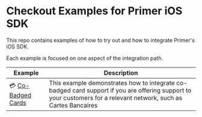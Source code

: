 # Checkout Examples for Primer iOS SDK

This repo contains examples of how to try out and how to integrate Primer's iOS SDK.

Each example is focused on one aspect of the integration path. 

| Example | Description |
| ------- | ----------- |
| 💳 [Co-Badged Cards](/Co-Badged%20Cards) | This example demonstrates how to integrate co-badged card support if you are offering support to your customers for a relevant network, such as Cartes Bancaires |
